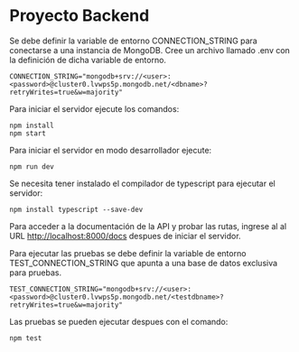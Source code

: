 # Proyecto Backend

Se debe definir la variable de entorno CONNECTION_STRING para conectarse a una instancia de MongoDB.
Cree un archivo llamado .env con la definición de dicha variable de entorno.

```console
CONNECTION_STRING="mongodb+srv://<user>:<password>@cluster0.lvwps5p.mongodb.net/<dbname>?retryWrites=true&w=majority"
```

Para iniciar el servidor ejecute los comandos:

```console
npm install
npm start
```

Para iniciar el servidor en modo desarrollador ejecute:

```console
npm run dev
```

Se necesita tener instalado el compilador de typescript para ejecutar el servidor:

```console
npm install typescript --save-dev
```

Para acceder a la documentación de la API y probar las rutas, ingrese al al URL [http://localhost:8000/docs](http://localhost:8000/docs) despues de iniciar el servidor.

Para ejecutar las pruebas se debe definir la variable de entorno TEST_CONNECTION_STRING que apunta a una base de datos exclusiva para pruebas.

```console
TEST_CONNECTION_STRING="mongodb+srv://<user>:<password>@cluster0.lvwps5p.mongodb.net/<testdbname>?retryWrites=true&w=majority"
```

Las pruebas se pueden ejecutar despues con el comando:

```console
npm test
```
